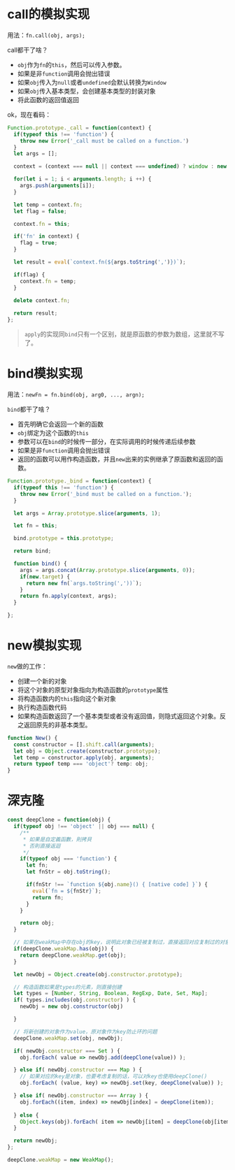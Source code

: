 # call的模拟实现
用法：`fn.call(obj, args);`

call都干了啥？
+ `obj`作为`fn`的`this`，然后可以传入参数。
+ 如果是非`function`调用会抛出错误
+ 如果`obj`传入为`null`或者`undefined`会默认转换为`Window`
+ 如果`obj`传入基本类型，会创建基本类型的封装对象
+ 将此函数的返回值返回

ok，现在看码：
```JavaScript
Function.prototype._call = function(context) {
  if(typeof this !== 'function') {
    throw new Error('_call must be called on a function.')
  }
  let args = [];

  context = (context === null || context === undefined) ? window : new Object(context);

  for(let i = 1; i < arguments.length; i ++) {
    args.push(arguments[i]);
  }

  let temp = context.fn;
  let flag = false;

  context.fn = this;

  if('fn' in context) {
    flag = true;
  }

  let result = eval(`context.fn(${args.toString(',')})`);

  if(flag) {
    context.fn = temp;
  }
  
  delete context.fn;

  return result;
};
```
> `apply`的实现同`bind`只有一个区别，就是原函数的参数为数组，这里就不写了。

# bind模拟实现
用法：`newFn = fn.bind(obj, arg0, ..., argn);`

`bind`都干了啥？
+ 首先明确它会返回一个新的函数
+ `obj`绑定为这个函数的`this`
+ 参数可以在`bind`的时候传一部分，在实际调用的时候传递后续参数
+ 如果是非`function`调用会抛出错误
+ 返回的函数可以用作构造函数，并且`new`出来的实例继承了原函数和返回的函数。

```JavaScript
Function.prototype._bind = function(context) {
  if(typeof this !== 'function') {
    throw new Error('_bind must be called on a function.');
  }

  let args = Array.prototype.slice(arguments, 1);

  let fn = this;

  bind.prototype = this.prototype;

  return bind;

  function bind() {
    args = args.concat(Array.prototype.slice(arguments, 0));
    if(new.target) {
      return new fn(`args.toString(','))`);
    }
    return fn.apply(context, args);
  }

};
```

# new模拟实现
`new`做的工作：
+ 创建一个新的对象
+ 将这个对象的原型对象指向为构造函数的`prototype`属性
+ 将构造函数内的`this`指向这个新对象
+ 执行构造函数代码
+ 如果构造函数返回了一个基本类型或者没有返回值，则隐式返回这个对象。反之返回原先的非基本类型。

```JavaScript
function New() {
  const constructor = [].shift.call(arguments);
  let obj = Object.create(constructor.prototype);
  let temp = constructor.apply(obj, arguments);
  return typeof temp === 'object'? temp: obj;
}
```


# 深克隆
```javascript
const deepClone = function(obj) {
  if(typeof obj !== 'object' || obj === null) {
    /**
     * 如果是自定義函數，則拷貝
     * 否則直接返迴
     */
    if(typeof obj === 'function') {
      let fn;
      let fnStr = obj.toString();

      if(fnStr !== `function ${obj.name}() { [native code] }`) {
        eval(`fn = ${fnStr}`);
        return fn;
      }
    }

    return obj;
  }

  // 如果在weakMap中存在obj的key，说明此对象已经被复制过，直接返回对应复制过的对象
  if(deepClone.weakMap.has(obj)) {
    return deepClone.weakMap.get(obj);
  }

  let newObj = Object.create(obj.constructor.prototype);

  // 构造函数如果是types的元素，则直接创建
  let types = [Number, String, Boolean, RegExp, Date, Set, Map];
  if( types.includes(obj.constructor) ) {
    newObj = new obj.constructor(obj)

  }

  // 将新创建的对象作为value，原对象作为key防止环的问题
  deepClone.weakMap.set(obj, newObj);

  if( newObj.constructor === Set ) {
    obj.forEach( value => newObj.add(deepClone(value)) );

  } else if( newObj.constructor === Map ) {
    // 如果对应的key是对象，也要考虑复制的话，可以对key也使用deepClone()
    obj.forEach( (value, key) => newObj.set(key, deepClone(value)) );

  } else if( newObj.constructor === Array ) {
    obj.forEach((item, index) => newObj[index] = deepClone(item));
    
  } else {
    Object.keys(obj).forEach( item => newObj[item] = deepClone(obj[item]) );
  }

  return newObj;
};

deepClone.weakMap = new WeakMap();
```